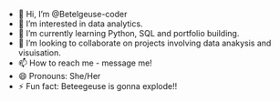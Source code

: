 - 👋 Hi, I’m @Betelgeuse-coder
- 👀 I’m interested in data analytics.
- 🌱 I’m currently learning Python, SQL and portfolio building.
- 💞️ I’m looking to collaborate on projects involving data anakysis and visuisation. 
- 📫 How to reach me - message me!
- 😄 Pronouns: She/Her
- ⚡ Fun fact: Beteegeuse is gonna explode!! 

<!---
Betelgeuse-coder/Betelgeuse-coder is a ✨ special ✨ repository because its `README.md` (this file) appears on your GitHub profile.
You can click the Preview link to take a look at your changes.
--->
